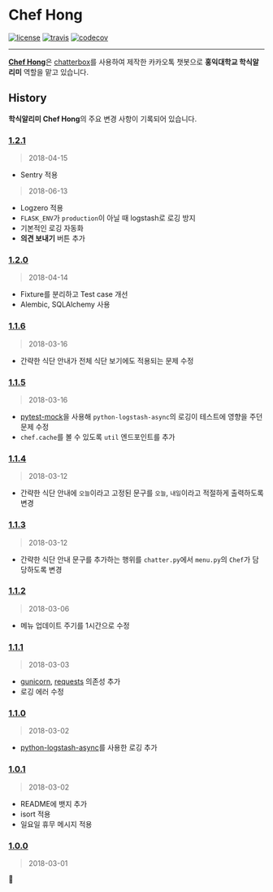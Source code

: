 # Chef Hong

[![license]](/LICENSE)
[![travis]](https://travis-ci.org/JungWinter/chef-hong)
[![codecov]](https://codecov.io/gh/JungWinter/chef-hong)

---

<b>[Chef Hong]</b>은 [chatterbox]를 사용하여 제작한 카카오톡 챗봇으로 <b>홍익대학교 학식알리미</b> 역할을 맡고 있습니다.

## History

**학식알리미 Chef Hong**의 주요 변경 사항이 기록되어 있습니다.

### [1.2.1]

> 2018-04-15
- Sentry 적용

> 2018-06-13
- Logzero 적용
- `FLASK_ENV`가 `production`이 아닐 때 logstash로 로깅 방지
- 기본적인 로깅 자동화
- **의견 보내기** 버튼 추가

### [1.2.0]

> 2018-04-14
- Fixture를 분리하고 Test case 개선
- Alembic, SQLAlchemy 사용

### [1.1.6]

> 2018-03-16
- 간략한 식단 안내가 전체 식단 보기에도 적용되는 문제 수정

### [1.1.5]

> 2018-03-16
- [pytest-mock]을 사용해 `python-logstash-async`의 로깅이 테스트에 영향을 주던 문제 수정
- `chef.cache`를 볼 수 있도록 `util` 엔드포인트를 추가

### [1.1.4]

> 2018-03-12
- 간략한 식단 안내에 `오늘`이라고 고정된 문구를 `오늘`, `내일`이라고 적절하게 출력하도록 변경

### [1.1.3]

> 2018-03-12
- 간략한 식단 안내 문구를 추가하는 행위를 `chatter.py`에서 `menu.py`의 `Chef`가 담당하도록 변경

### [1.1.2]

> 2018-03-06
- 메뉴 업데이트 주기를 1시간으로 수정

### [1.1.1]

> 2018-03-03
- [gunicorn], [requests] 의존성 추가
- 로깅 에러 수정

### [1.1.0]

> 2018-03-02
- [python-logstash-async]를 사용한 로깅 추가

### [1.0.1]

> 2018-03-02
- README에 뱃지 추가
- isort 적용
- 일요일 휴무 메시지 적용

### [1.0.0]

> 2018-03-01

:tada:


[Chef Hong]: https://github.com/JungWinter/chef-hong
[license]: https://img.shields.io/badge/license-MIT-blue.svg
[travis]: https://travis-ci.org/JungWinter/chef-hong.svg
[codecov]: https://codecov.io/gh/JungWinter/chef-hong/branch/master/graph/badge.svg
[chatterbox]: https://github.com/JungWinter/chatterbox

[1.0.0]: https://github.com/JungWinter/chef-hong/commit/65044dfb2a949aae19bda5e8614e227a902ee0cf
[1.0.1]: https://github.com/JungWinter/chef-hong/compare/v1.0.0...v1.0.1
[1.1.0]: https://github.com/JungWinter/chef-hong/compare/v1.0.1...v1.1.0
[1.1.1]: https://github.com/JungWinter/chef-hong/compare/v1.1.0...v1.1.1
[1.1.2]: https://github.com/JungWinter/chef-hong/compare/v1.1.1...v1.1.2
[1.1.3]: https://github.com/JungWinter/chef-hong/compare/v1.1.2...v1.1.3
[1.1.4]: https://github.com/JungWinter/chef-hong/compare/v1.1.3...v1.1.4
[1.1.5]: https://github.com/JungWinter/chef-hong/compare/v1.1.4...v1.1.5
[1.1.6]: https://github.com/JungWinter/chef-hong/compare/v1.1.5...v1.1.6
[1.2.0]: https://github.com/JungWinter/chef-hong/compare/v1.1.6...v1.2.0
[1.2.1]: https://github.com/JungWinter/chef-hong/compare/v1.2.0...v1.2.1

[python-logstash-async]: https://github.com/eht16/python-logstash-async
[gunicorn]: http://gunicorn.org/
[requests]: https://github.com/requests/requests
[pytest-mock]: https://github.com/pytest-dev/pytest-mock/

